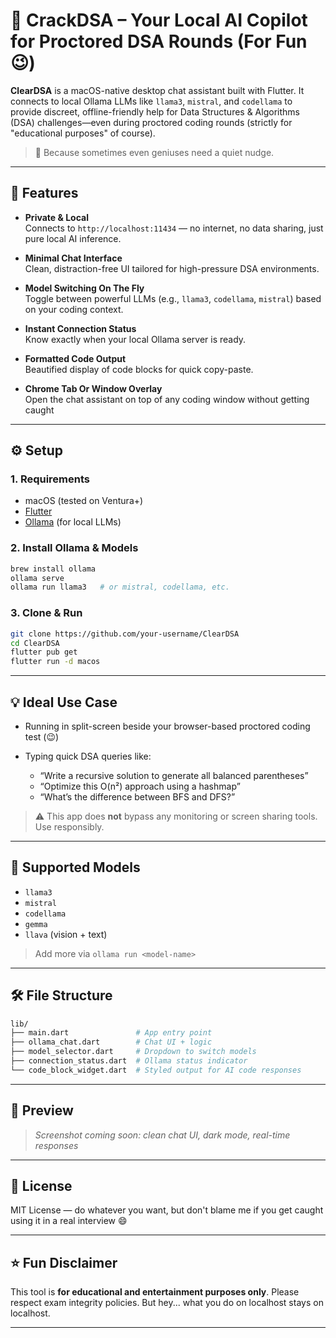 # 🧠 CrackDSA – Your Local AI Copilot for Proctored DSA Rounds (For Fun 😉)

**ClearDSA** is a macOS-native desktop chat assistant built with Flutter. It connects to local Ollama LLMs like `llama3`, `mistral`, and `codellama` to provide discreet, offline-friendly help for Data Structures & Algorithms (DSA) challenges—even during proctored coding rounds (strictly for "educational purposes" of course).

> 🤖 Because sometimes even geniuses need a quiet nudge.

---

## 🚀 Features

- **Private & Local**  
  Connects to `http://localhost:11434` — no internet, no data sharing, just pure local AI inference.

- **Minimal Chat Interface**  
  Clean, distraction-free UI tailored for high-pressure DSA environments.

- **Model Switching On The Fly**  
  Toggle between powerful LLMs (e.g., `llama3`, `codellama`, `mistral`) based on your coding context.

- **Instant Connection Status**  
  Know exactly when your local Ollama server is ready.

- **Formatted Code Output**  
  Beautified display of code blocks for quick copy-paste.

- **Chrome Tab Or Window Overlay**  
  Open the chat assistant on top of any coding window without getting caught

---

## ⚙️ Setup

### 1. Requirements

- macOS (tested on Ventura+)
- [Flutter](https://flutter.dev)
- [Ollama](https://ollama.com) (for local LLMs)

### 2. Install Ollama & Models

```bash
brew install ollama
ollama serve
ollama run llama3   # or mistral, codellama, etc.
````

### 3. Clone & Run

```bash
git clone https://github.com/your-username/ClearDSA
cd ClearDSA
flutter pub get
flutter run -d macos
```

---

## 💡 Ideal Use Case

* Running in split-screen beside your browser-based proctored coding test (😉)
* Typing quick DSA queries like:

  * “Write a recursive solution to generate all balanced parentheses”
  * “Optimize this O(n²) approach using a hashmap”
  * “What’s the difference between BFS and DFS?”

> ⚠️ This app does **not** bypass any monitoring or screen sharing tools. Use responsibly.

---

## 🧠 Supported Models

* `llama3`
* `mistral`
* `codellama`
* `gemma`
* `llava` (vision + text)

> Add more via `ollama run <model-name>`

---

## 🛠️ File Structure

```bash
lib/
├── main.dart               # App entry point
├── ollama_chat.dart        # Chat UI + logic
├── model_selector.dart     # Dropdown to switch models
├── connection_status.dart  # Ollama status indicator
└── code_block_widget.dart  # Styled output for AI code responses
```

---

## 📸 Preview

> *Screenshot coming soon: clean chat UI, dark mode, real-time responses*

---

## 📜 License

MIT License — do whatever you want, but don't blame me if you get caught using it in a real interview 😄

---

## ⭐️ Fun Disclaimer

This tool is **for educational and entertainment purposes only**.
Please respect exam integrity policies. But hey... what you do on localhost stays on localhost.

---
